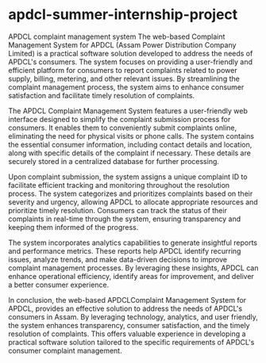 # apdcl-summer-internship-project
APDCL complaint management system
The web-based Complaint Management System for APDCL (Assam Power Distribution Company Limited) is a practical software solution developed to address the needs of APDCL's consumers. The system focuses on providing a user-friendly and efficient platform for consumers to report complaints related to power supply, billing, metering, and other relevant issues. By streamlining the complaint management process, the system aims to enhance consumer satisfaction and facilitate timely resolution of complaints.

The APDCL Complaint Management System features a user-friendly web interface designed to simplify the complaint submission process for consumers. It enables them to conveniently submit complaints online, eliminating the need for physical visits or phone calls. The system contains the essential consumer information, including contact details and location, along with specific details of the complaint if necessary. These details are securely stored in a centralized database for further processing.

Upon complaint submission, the system assigns a unique complaint ID to facilitate efficient tracking and monitoring throughout the resolution process. The system categorizes and prioritizes complaints based on their severity and urgency, allowing APDCL to allocate appropriate resources and prioritize timely resolution. Consumers can track the status of their complaints in real-time through the system, ensuring transparency and keeping them informed of the progress.

The system incorporates analytics capabilities to generate insightful reports and performance metrics. These reports help APDCL identify recurring issues, analyze trends, and make data-driven decisions to improve complaint management processes. By leveraging these insights, APDCL can enhance operational efficiency, identify areas for improvement, and deliver a better consumer experience.

In conclusion, the web-based APDCLComplaint Management System for APDCL, provides an effective solution to address the needs of APDCL's consumers in Assam. By leveraging technology, analytics, and user friendly, the system enhances transparency, consumer satisfaction, and the timely resolution of complaints. This offers valuable experience in developing a practical software solution tailored to the specific requirements of APDCL's consumer complaint management.
